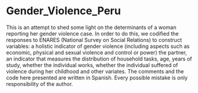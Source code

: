 # Gender_Violence_Peru
This is an attempt to shed some light on the determinants of a woman reporting her gender violence case. In order to do this, we codified the responses to ENARES (National Survey on Social Relations) to construct variables: a holistic indicator of gender violence (including aspects such as economic, physical and sexual violence and control or power) the partner, an indicator that measures the distribution of household tasks, age, years of study, whether the individual works, whether the individual suffered of violence during her childhood and other variates. The comments and the code here presented are written in Spanish. Every possible mistake is only responsibility of the author.
